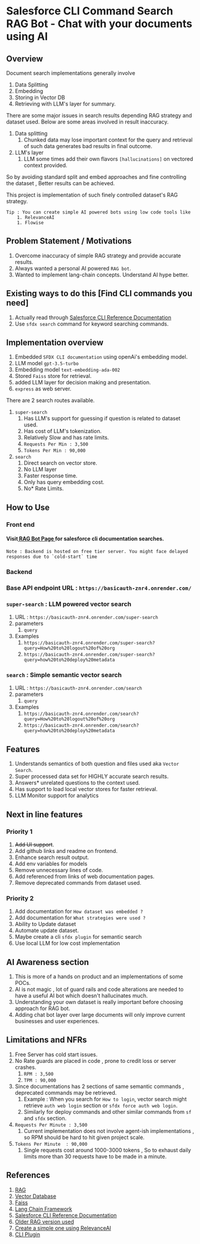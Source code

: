 # Salesforce CLI Command Search RAG Bot - Chat with your documents using AI

## Overview 
Document search implementations generally involve
1. Data Splitting 
1. Embedding
1. Storing in Vector DB
1. Retrieving with LLM's layer for summary.

There are some major issues in search results depending RAG strategy and dataset used. Below are some areas involved in result inaccuracy.
1. Data splitting
    1. Chunked data may lose important context for the query and retrieval of such data generates bad results in final outcome.
1. LLM's layer
    1. LLM some times add their own flavors `[hallucinations]` on vectored context provided.

So by avoiding standard split and embed approaches and fine controlling the dataset , Better results can be achieved.

This project is implementation of such finely controlled dataset's RAG strategy.

    Tip : You can create simple AI powered bots using low code tools like 
        1. RelevanceAI
        1. Flowise

## Problem Statement / Motivations
1. Overcome inaccuracy of simple RAG strategy and provide accurate results.  
1. Always wanted a personal AI powered `RAG bot`.
1. Wanted to implement lang-chain concepts. Understand AI hype better.

## Existing ways to do this [Find CLI commands you need]
1. Actually read through [Salesforce CLI Reference Documentation](https://resources.docs.salesforce.com/246/latest/en-us/sfdc/pdf/sfdx_CLI_reference.pdf)
1. Use `sfdx search` command for keyword searching commands.

## Implementation overview
1. Embedded `SFDX CLI documentation` using openAi's embedding model.
1. LLM model `gpt-3.5-turbo`
1. Embedding model `text-embedding-ada-002` 
1. Stored `Faiss` store for retrieval.
1. added LLM layer for decision making and presentation.
1. `express` as web server.

There are 2 search routes available.

1. `super-search`
    1. Has LLM's support for guessing if question is related to dataset used.
    1. Has cost of LLM's tokenization.
    1. Relatively Slow and has rate limits.
    1. `Requests Per Min : 3,500`
    1. `Tokens Per Min : 90,000`
1. `search` 
    1. Direct search on vector store.
    1. No LLM layer
    1. Faster response time.
    1. Only has query embedding cost.
    1. No* Rate Limits.

## How to Use

### Front end

#### Visit[ RAG Bot Page ](https://shreyas-girjapure.github.io/Salesforce-CLI-RAG-Bot/) for salesforce cli documentation searches.

    Note : Backend is hosted on free tier server. You might face delayed responses due to `cold-start` time

### Backend
### Base API endpoint URL : `https://basicauth-znr4.onrender.com/`

### `super-search` : LLM powered vector search
1. URL : `https://basicauth-znr4.onrender.com/super-search`
1. parameters
    1. `query`
1. Examples 
    1. `https://basicauth-znr4.onrender.com/super-search?query=How%20to%20logout%20of%20org`
    1. `https://basicauth-znr4.onrender.com/super-search?query=how%20to%20deploy%20metadata`

### `search` : Simple semantic vector search
1. URL : `https://basicauth-znr4.onrender.com/search`
1. parameters
    1. `query`
1. Examples 
    1. `https://basicauth-znr4.onrender.com/search?query=How%20to%20logout%20of%20org`
    1. `https://basicauth-znr4.onrender.com/search?query=how%20to%20deploy%20metadata`

## Features
1. Understands semantics of both question and files used aka `Vector Search`.
1. Super processed data set for HIGHLY accurate search results.
1. Answers* unrelated questions to the context used.
1. Has support to load local vector stores for faster retrieval.
1. LLM Monitor support for analytics

## Next in line features  
### Priority 1
1. ~~Add UI support~~.
1. Add github links and readme on frontend.
1. Enhance search result output.
1. Add env variables for models
1. Remove unnecessary lines of code.
1. Add referenced from links of web documentation pages.
1. Remove deprecated commands from dataset used.

### Priority 2
1. Add documentation for `How dataset was embedded ?`
1. Add documentation for `What strategies were used ?`
1. Ability to Update dataset
1. Automate update dataset.
1. Maybe create a cli `sfdx plugin` for semantic search
1. Use local LLM for low cost implementation

## AI Awareness section
1. This is more of a hands on product and an implementations of some POCs.
1. AI is not magic , lot of guard rails and code alterations are needed to have a useful AI bot which doesn't hallucinates much.
1. Understanding your own dataset is really important before choosing approach for RAG bot. 
1. Adding chat bot layer over large documents will only improve current businesses and user experiences.

## Limitations and NFRs
1. Free Server has cold start issues.
1. No Rate guards are placed in code , prone to credit loss or server crashes.
    1. `RPM : 3,500`        
    1. `TPM : 90,000` 
1. Since documentations has 2 sections of same semantic commands , deprecated commands may be retrieved.
    1. Example : When you search for `How to login`, vector search might retrieve 
    `auth web login` section or  `sfdx force auth web login`.
    1. Similarly for deploy commands and other similar commands from `sf` and `sfdx` section.
1. `Requests Per Minute : 3,500`
    1. Current implementation does not involve agent-ish implementations , so RPM should be hard to hit given project scale.       
1. `Tokens Per Minute  : 90,000`
    1. Single requests cost around 1000-3000 tokens , So to exhaust daily limits
    more than 30 requests have to be made in a minute.


## References
1. [RAG](https://www.hopsworks.ai/dictionary/retrieval-augmented-generation-llm#:~:text=Retrieval%2Daugmented%20generation%20(RAG),%2C%20and%20recent%2Frelevant%20dataset.)
1. [Vector Database](https://www.pinecone.io/learn/vector-database/)
1. [Faiss](https://engineering.fb.com/2017/03/29/data-infrastructure/faiss-a-library-for-efficient-similarity-search/)
1. [Lang Chain Framework](https://js.langchain.com/docs/get_started)
1. [Salesforce CLI Reference Documentation](https://resources.docs.salesforce.com/246/latest/en-us/sfdc/pdf/sfdx_CLI_reference.pdf)
1. [Older RAG version used](https://app.relevanceai.com/form/d7b62b/ae1d1b0e-7ea9-4744-8af2-c2f45b2c417e)
1. [Create a simple one using RelevanceAI](https://app.relevanceai.com/)
1. [CLI Plugin](https://developer.salesforce.com/docs/atlas.en-us.sfdx_cli_plugins.meta/sfdx_cli_plugins/cli_plugins_architecture_sf_cli.htm)